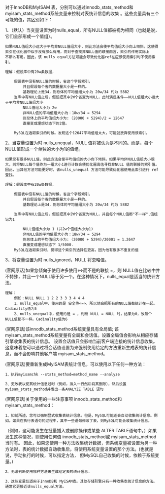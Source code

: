 对于InnoDB和MyISAM 表，分别可以通过innodb_stats_method和 myisam_stats_method系统变量来控制对表统计信息的收集 。这些变量具有三个可能的值，其区别如下：

1、（默认）当变量设置为时nulls_equal，所有NULL值都被视为相同（也就是说，它们全部形成一个值组）。

	如果NULL值组大小远大于平均非NULL值组大小，则此方法会使平均值组大小向上倾斜。这使得索引在优化器中似乎没有那么有用，而对于查找非NULL值的联接而言，索引的作用实际上
	不那么有用。因此，该 nulls_equal方法可能会导致优化器ref在应该使用索引时不使用索引。

	理解：假设库中有20w条数据，
	
		假设表中没有NULL值的时候，省这个字段索引，
			并且假设每个省的数据量大小是一样的。
			基数理论上是34，则总体的平均值组大小为 20w/34 约为 5882
		当库中有NULL值之后，假设把其中2W个省变为NULL，此时满足条件——NULL值组大小远大于平均非NULL值组大小
			NULL值组大小为 2w
			非NULL值的平均值组大小为：18w/34 = 5294 
			则总体上的平均值组大小为: (20000 + 5294)/2 = 12647
			直接变成理想状态下的2倍。
		
		MySQL在选取索引的时候。发现这个12647平均值组太大，可能就放弃使用该索引。
2、当变量设置为时 nulls_unequal，NULL 值将被认为是不同的。而是，每个 NULL值形成一个单独的大小为1的值组。

	如果您有很多NULL值，则此方法会使平均值组的大小向下倾斜。如果平均非NULL值组大小很大，则将NULL每个值作为一组大小1进行计数会使优化器高估寻找非NULL 值的联接的索引值。
	因此，当其他方法可能更好时，该nulls_unequal 方法可能导致优化器使用此索引进行 ref查找。
	
	理解：假设库中有20w条数据，
	
		假设表中没有NULL值的时候，省这个字段索引，
			并且假设每个省的数据量大小是一样的。
			基数理论上是34，则总体的平均值组大小为 20w/34 约为 5882
			
		当库中有NULL值之后，假设把其中2W个省变为NULL，并且每个NULL值都"不一样",值组记为1
			
			NULL值组大小为 1 (共2w个值组大小为1)
			非NULL值的平均值组大小为：18w/34 = 5294 
			则总体上的平均值组大小为: (20000 + 5294)/20001 = 1.2647
			直接变成理想状态下 1/5000.
		MySQL在选取索引时，觉得这个索引的选择性更高，因为他有很多不重复的值
			
			
3、将变量设置为时 nulls_ignored，NULL 将忽略值。


(官网原话)如果您倾向于使用许多使用<=>而不是的联接 =，则 NULL值在比较中并不特殊，并且一个NULL等于另一个。在这种情况下，nulls_equal是适当的统计方法。
	
	理解：
		例如：NULL NULL 1 2 2 3 3 3 4 4 4
		1、nulls_equal中，使用的是 安全等<=>，所以他会把所有的NULL值都统计在一起。Cadinality值为5
		2、nulls_unequal中，使用的是 = ，判断 NULL = NULL 时，结果为0，故每个NULL值都不一样。Cadinality值为6
	
(官网原话)该innodb_stats_method系统变量具有全局值; 该 myisam_stats_method系统变量有全局和会话值。设置全局值会影响从相应存储引擎收集表的统计信息。
设置会话值只会影响当前客户端连接的统计信息收集。这意味着您可以通过将会话值设置为来强制使用给定的方法重新生成表的统计信息，而不会影响其他客户端 myisam_stats_method。

(官网原话)要重新生成MyISAM表统计信息，可以使用以下任何一种方法：

	1、执行myisamchk --stats_method=method_name --analyze

	2、更改表以使其统计信息过时（例如，插入一行然后将其删除），然后设置 myisam_stats_method并发出一条ANALYZE TABLE 语句

(官网原话)关于使用的一些注意事项 innodb_stats_method和 myisam_stats_method：

	1、如前所述，您可以强制显式收集表统计信息。但是，MySQL可能还会自动收集统计信息。例如，如果在执行表语句的过程中，其中一些语句修改了表，则MySQL可能会收集统计信息。
（例如，这可能发生在批量插入或删除操作或某些 ALTER TABLE语句中。）如果发生这种情况，则使用任何值 innodb_stats_method或 myisam_stats_method当时有。
因此，如果您使用一种方法收集统计数据，但系统变量被设置为另一种方法时，表的统计数据自动收集后，将使用系统变量设置的那个方法。(也就是说，手动执行的时候，可以指定方法，
但MySQL自己收集的时候，依赖于系统变量。)

	2、无法判断使用哪种方法来生成给定表的统计信息.

	3、这些变量仅适用于InnoDB和 MyISAM表。其他存储引擎只有一种收集表统计信息的方法。通常它更接近该nulls_equal方法。